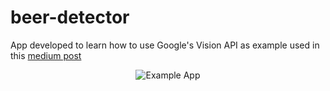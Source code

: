 # beer-detector
App developed to learn how to use Google's Vision API as example used in this [medium post](https://android.jlelse.eu/how-to-get-android-to-tell-if-your-beer-is-ok-yes-your-beer-a313b6c97a59#.ye6qsr9xl)

<p align="center">
  <img src="https://raw.githubusercontent.com/zurche/beer-detector/master/img/beer_detector.png" alt="Example App"/>
</p>

